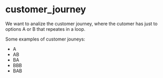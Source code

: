 # customer_journey

We want to analize the customer journey, where the cutomer has just to options A or B that repeates in a loop.

Some examples of customer jouneys: 
   - A
   - AB
   - BA
   - BBB
   - BAB